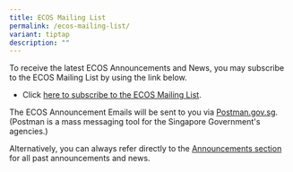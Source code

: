 ```yaml
---
title: ECOS Mailing List
permalink: /ecos-mailing-list/
variant: tiptap
description: ""
---
```

<p>To receive the latest ECOS Announcements and News, you may subscribe to
the ECOS Mailing List by using the link below.</p>
<ul data-tight="true" class="tight">
<li>
<p>Click <a href="https://for.sg/ecos-mailing-list" rel="noopener noreferrer nofollow" target="_blank">here to subscribe to the ECOS Mailing List</a>.</p>
</li>
</ul>
<p>The ECOS Announcement Emails will be sent to you via <a href="http://Postman.gov.sg" rel="noopener noreferrer nofollow" target="_blank">Postman.gov.sg</a>.
<br>(Postman is a mass messaging tool for the Singapore Government's agencies.)</p>
<p>Alternatively, you can always refer directly to the <a href="/announcements/" rel="noopener noreferrer nofollow" target="_blank">Announcements section</a> for
all past announcements and news.</p>
<p></p>
<p></p>